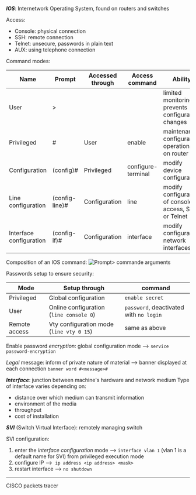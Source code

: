 ***IOS***: Internetwork Operating System, found on routers and switches

Access:
- Console: physical connection
- SSH: remote connection
- Telnet: unsecure, passwords in plain text
- AUX: using telephone connection

Command modes:

| Name                    | Prompt         | Accessed through | Access command     | Ability                                               |
| ----------------------- | -------------- | ---------------- | ------------------ | ----------------------------------------------------- |
| User                    | >              |                  |                    | limited monitoring, prevents configuration changes    |
| Privileged              | #              | User             | enable             | maintenance, configuration operations on router       |
| Configuration           | (config)#      | Privileged       | configure-terminal | modify device configuration                           |
| Line configuration      | (config-line)# | Configuration    | line               | modify configuration of console access, SSH or Telnet |
| Interface configuration | (config-if)#   | Configuration    | interface          | modify configuration network interfaces               |

Composition of an IOS command:
![Prompt> commande arguments](https://camo.githubusercontent.com/29df52b6264b3433e9e85f8286000f14715630515b2d04b4903a15ecca87dd50/68747470733a2f2f6d796265636f64652d66696c65732d70726f64756374696f6e2e73332d65752d776573742d312e616d617a6f6e6177732e636f6d2f66353363626133622d336532612d346331662d386435302d3335323838396432633162662d636f6d6d616e64652e706e67)


Passwords setup to ensure security:

| Mode          | Setup through                            | command                                 |
| ------------- | ---------------------------------------- | --------------------------------------- |
| Privileged    | Global configuration                     | `enable secret`                         |
| User          | Online configuration (`line console 0`)  | `password`, deactivated with `no login` |
| Remote access | Vty configuration mode (`line vty 0 15`) | same as above                           |

Enable password *encryption*: global configuration mode --> `service password-encryption`

*Legal* message: inform of private nature of material --> banner displayed at each connection `banner word #<message>#`

***Interface***: junction between machine's hardware and network medium
Type of interface varies depending on:
- distance over which medium can transmit information
- environment of the media
- throughput
- cost of installation

***SVI*** (Switch Virtual Interface): remotely managing switch

SVI configuration: 
1. enter the *interface configuration* mode --> `interface vlan 1` (vlan 1 is a default name for SVI) from privileged execution mode
2. configure IP -->  `ip address <ip address> <mask>`
3. restart interface --> `no shutdown`
___
CISCO packets tracer

